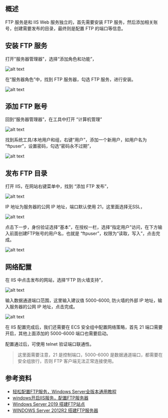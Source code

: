 ## 概述

FTP 服务是和 IIS Web 服务独立的，首先需要安装 FTP 服务，然后添加相关账号，创建需要发布的目录，最终则是配置 FTP 的端口等信息。

## 安装 FTP 服务

打开"服务器管理器"，选择“添加角色和功能”，

![alt text](image.png)

在“服务器角色”中，找到 FTP 服务器，勾选 FTP 服务，进行安装。

![alt text](image-1.png)

## 添加 FTP 账号

回到“服务器管理器”，在工具中打开 “计算机管理”

![alt text](image-2.png)

找到系统工具/本地用户和组，右键“用户”，添加一个新用户，如用户名为 “ftpuser”，设置密码，勾选“密码永不过期”，

![alt text](image-3.png)

## 发布 FTP 目录

打开 IIS，在网站右键菜单中，找到 “添加 FTP 发布”，

![alt text](image-4.png)


IP 地址为服务器的公网 IP 地址，端口默认使用 21，这里面选择无SSL，

![alt text](image-5.png)

点击下一步，身份验证选择“基本”，在授权一栏，选择“指定用户”访问，在下方输入前面创建FTP账号的用户名，也就是 “ftpuser”，权限为“读取，写入”，点击完成。

![alt text](image-6.png)

## 网络配置

在 IIS 中点击发布的网站，选择“FTP 防火墙支持”，

![alt text](image-7.png)

输入数据通道端口范围，这里输入建议值 5000-6000, 防火墙的外部 IP 地址，输入服务器的公网 IP 地址，点击完成。

![alt text](image-8.png)

在 IIS 配置完成后，我们还需要在 ECS 安全组中配置网络策略，首先 21 端口需要开启，其他上面添加的 5000-6000 端口也需要启动。

配置通过后，可使用 telnet 验证端口联通性。

> 这里面需要注意，21 是控制端口，5000-6000 是数据通道端口，都需要在安全组放行，否则 FTP 客户端无法正常连接使用。

## 参考资料

- [轻松配置FTP服务，Windows Server全版本通用教程](https://blog.csdn.net/ongwu/article/details/130817541)
- [windows开启IIS服务，配置FTP服务器](https://blog.csdn.net/ever_peng/article/details/120350838)
- [Windows Server 2019 搭建FTP站点](https://www.cnblogs.com/wencg/p/13450938.html)
- [WINDOWS Server 2012R2 搭建FTP服务器](https://www.cnblogs.com/KeepHoist/p/14103384.html)